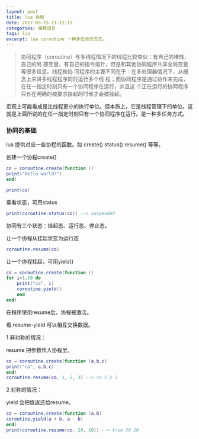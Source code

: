 ```yaml
---
layout: post
title: lua 协程
date: 2017-03-15 21:12:15
categories: 编程语言 
tags: lua   
excerpt: lua coroutine 一种多任务的方式。
---
```


>协同程序（coroutine）与多线程情况下的线程比较类似：有自己的堆栈，自己的局
部变量，有自己的指令指针，但是和其他协同程序共享全局变量等很多信息。线程和协
同程序的主要不同在于：在多处理器情况下，从概念上来讲多线程程序同时运行多个线
程；而协同程序是通过协作来完成，在任一指定时刻只有一个协同程序在运行，并且这
个正在运行的协同程序只有在明确的被要求挂起的时候才会被挂起。

宏观上可能看成是比线程更小的执行单位。但本质上，它是线程管理下的单位。这就是上面所说的在任一指定时刻只有一个协同程序在运行。是一种多任务方式。

### 协同的基础

lua 提供对应一些协程的函数。如 create() status() resume() 等等。

创建一个协程create()

```lua
co = coroutine.create(function ()
print("hello world!")
end)

print(co) 
```

查看状态，可用status

```lua
print(coroutine.status(co)) --> suspended
```

协同有三个状态：挂起态、运行态、停止态。

让一个协程从挂起状变为运行态

```lua
coroutine.resume(co)
```

让一个协程挂起，可用yield()

```lua
co = coroutine.create(function ()
for i=1,10 do
	print("co", i)
	coroutine.yield()
	end
end)
```
在程序使用resume后，协程被激活。

看 resume-yield 可以相互交换数据。

1 非对称的情况：

resume 把参数传入协程里。

```lua
co = coroutine.create(function (a,b,c)
print("co", a,b,c)
end)
coroutine.resume(co, 1, 2, 3) --> co 1 2 3
```

2 对称的情况：

yield 会把值返还给resume。

```lua
co = coroutine.create(function (a,b)
coroutine.yield(a + b, a - b)
end)
print(coroutine.resume(co, 20, 10)) --> true 30 10
```